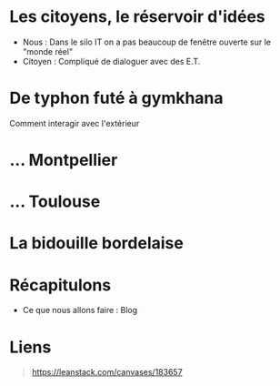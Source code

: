 
# Les citoyens, le réservoir d'idées
* Nous : Dans le silo IT on a pas beaucoup de fenêtre ouverte sur le "monde réel"
* Citoyen : Compliqué de dialoguer avec des E.T.

# De typhon futé à gymkhana

Comment interagir avec l'extérieur 

# … Montpellier

# … Toulouse

# La bidouille bordelaise

# Récapitulons
* Ce que nous allons faire : Blog

# Liens
> https://leanstack.com/canvases/183657